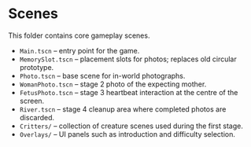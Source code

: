 # Scenes

This folder contains core gameplay scenes.

- `Main.tscn` – entry point for the game.
- `MemorySlot.tscn` – placement slots for photos; replaces old circular prototype.
- `Photo.tscn` – base scene for in-world photographs.
- `WomanPhoto.tscn` – stage 2 photo of the expecting mother.
- `FetusPhoto.tscn` – stage 3 heartbeat interaction at the centre of the screen.
- `River.tscn` – stage 4 cleanup area where completed photos are discarded.
- `Critters/` – collection of creature scenes used during the first stage.
- `Overlays/` – UI panels such as introduction and difficulty selection.
